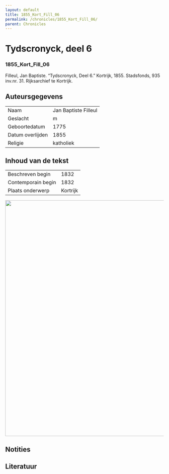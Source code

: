 ```yaml
---
layout: default
title: 1855_Kort_Fill_06
permalink: /chronicles/1855_Kort_Fill_06/
parent: Chronicles
--- 
```



# Tydscronyck, deel 6 

### 1855_Kort_Fill_06 

Filleul, Jan Baptiste. “Tydscronyck, Deel 6.” Kortrijk, 1855. Stadsfonds, 935 inv.nr. 31. Rijksarchief te Kortrijk. 

## Auteursgegevens 

| | | 
| --------------- | --------------- | 
| Naam | Jan Baptiste Filleul | 
| Geslacht | m | 
| Geboortedatum | 1775 | 
| Datum overlijden | 1855 | 
| Religie | katholiek | 

## Inhoud van de tekst 

| | | 
| --------------- | --------------- | 
| Beschreven begin | 1832 | 
| Contemporain begin | 1832 | 
| Plaats onderwerp | Kortrijk | 

[<img src="..\..\barplots_chronicles\1855_Kort_Fill_06.jpg" width="750"/>](..\..\barplots_chronicles\1855_Kort_Fill_06.jpg) 

## Notities 

## Literatuur 

